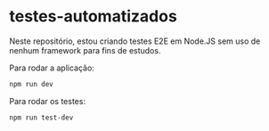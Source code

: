 # testes-automatizados 

Neste repositório, estou criando testes E2E em Node.JS sem uso de nenhum framework para fins de estudos.

Para rodar a aplicação:
```bash
npm run dev
```

Para rodar os testes:
```bash
npm run test-dev
```